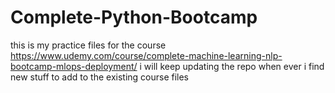 # Complete-Python-Bootcamp

this is my practice files for the course https://www.udemy.com/course/complete-machine-learning-nlp-bootcamp-mlops-deployment/
i will keep updating the repo when ever i find new stuff to add to the existing course files
